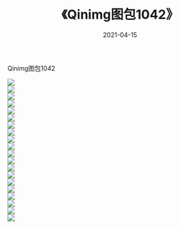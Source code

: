 ﻿---
layout: post
title:  《Qinimg图包1042》
date:   2021-04-15
img: http://imgx.orgx.ga/Qinimg图包/Qinimg图包1042/000.jpg
categories: [美女, 清纯, 唯美]
---

Qinimg图包1042

 ![](http://imgx.orgx.ga/Qinimg图包/Qinimg图包1042/001.jpg) <br>![](http://imgx.orgx.ga/Qinimg图包/Qinimg图包1042/002.jpg) <br>![](http://imgx.orgx.ga/Qinimg图包/Qinimg图包1042/003.jpg) <br>![](http://imgx.orgx.ga/Qinimg图包/Qinimg图包1042/004.jpg) <br>![](http://imgx.orgx.ga/Qinimg图包/Qinimg图包1042/005.jpg) <br>![](http://imgx.orgx.ga/Qinimg图包/Qinimg图包1042/006.jpg) <br>![](http://imgx.orgx.ga/Qinimg图包/Qinimg图包1042/007.jpg) <br>![](http://imgx.orgx.ga/Qinimg图包/Qinimg图包1042/008.jpg) <br>![](http://imgx.orgx.ga/Qinimg图包/Qinimg图包1042/009.jpg) <br>![](http://imgx.orgx.ga/Qinimg图包/Qinimg图包1042/010.jpg) <br>![](http://imgx.orgx.ga/Qinimg图包/Qinimg图包1042/011.jpg) <br>![](http://imgx.orgx.ga/Qinimg图包/Qinimg图包1042/012.jpg) <br>![](http://imgx.orgx.ga/Qinimg图包/Qinimg图包1042/013.jpg) <br>![](http://imgx.orgx.ga/Qinimg图包/Qinimg图包1042/014.jpg) <br>![](http://imgx.orgx.ga/Qinimg图包/Qinimg图包1042/015.jpg) <br>![](http://imgx.orgx.ga/Qinimg图包/Qinimg图包1042/016.jpg) <br>![](http://imgx.orgx.ga/Qinimg图包/Qinimg图包1042/017.jpg) <br>![](http://imgx.orgx.ga/Qinimg图包/Qinimg图包1042/018.jpg) <br>![](http://imgx.orgx.ga/Qinimg图包/Qinimg图包1042/019.jpg) <br>![](http://imgx.orgx.ga/Qinimg图包/Qinimg图包1042/020.jpg) <br>